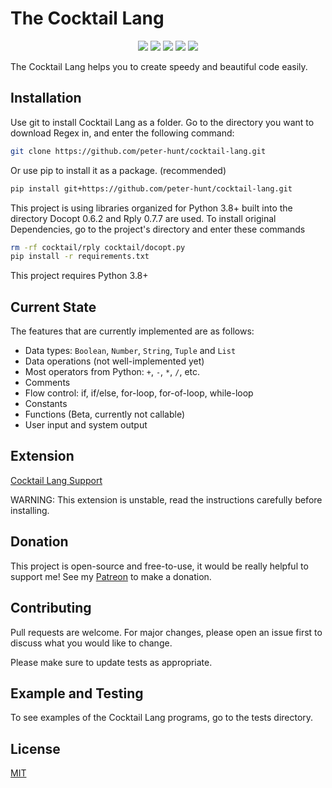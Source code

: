 # The Cocktail Lang
<p align="center">
  <img src="https://img.shields.io/github/stars/peter-hunt/cocktail-lang">
  <img src="https://img.shields.io/static/v1?label=Contributions&message=Welcome&color=0059b3">
  <img src="https://img.shields.io/github/repo-size/peter-hunt/cocktail-lang">
  <img src="https://img.shields.io/github/languages/top/peter-hunt/cocktail-lang">
  <img src="https://img.shields.io/github/license/peter-hunt/cocktail-lang">
</p>

The Cocktail Lang helps you to create speedy and beautiful code easily.


## Installation
Use git to install Cocktail Lang as a folder.
Go to the directory you want to download Regex in, and enter the following command:

```bash
git clone https://github.com/peter-hunt/cocktail-lang.git
```

Or use pip to install it as a package. (recommended)

```bash
pip install git+https://github.com/peter-hunt/cocktail-lang.git
```

This project is using libraries organized for Python 3.8+ built into the directory
Docopt 0.6.2 and Rply 0.7.7 are used.
To install original Dependencies, go to the project's directory and enter these commands
```bash
rm -rf cocktail/rply cocktail/docopt.py
pip install -r requirements.txt
```

This project requires Python 3.8+


## Current State
The features that are currently implemented are as follows:
* Data types: `Boolean`, `Number`, `String`, `Tuple` and `List`
* Data operations (not well-implemented yet)
* Most operators from Python: `+`, `-`, `*`, `/`, etc.
* Comments
* Flow control: if, if/else, for-loop, for-of-loop, while-loop
* Constants
* Functions (Beta, currently not callable)
* User input and system output


## Extension
[Cocktail Lang Support](https://github.com/peter-hunt/peter-hunt.cocktail-lang-support)

WARNING: This extension is unstable, read the instructions carefully before installing.

## Donation
This project is open-source and free-to-use, it would be really helpful to support me!
See my [Patreon](https://patreon.com/that_peterhunt) to make a donation.

## Contributing
Pull requests are welcome. For major changes, please open an issue first to discuss what you would like to change.

Please make sure to update tests as appropriate.

## Example and Testing
To see examples of the Cocktail Lang programs, go to the tests directory.

## License
[MIT](LICENSE.txt)

